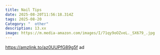 ```yaml
---
title: Nail Tips
date: 2025-08-20T11:56:18.314Z
tags: 2025-08-20
Category: "  other"
description: 13.xx
image: https://m.media-amazon.com/images/I/71qy9oOZveL._SX679_.jpg
---
```

https://amzlink.to/az0UUPfG89g5f ad